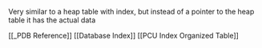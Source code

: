 Very similar to a heap table with index, but instead of a pointer to the heap table it has the actual data 

[[_PDB Reference]]
[[Database Index]]
[[PCU Index Organized Table]]